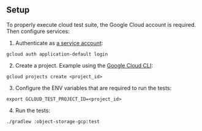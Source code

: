 ## Setup

To properly execute cloud test suite, the Google Cloud account is required. Then configure services:

1. Authenticate as [a service account](https://cloud.google.com/docs/authentication/production):
```shell
gcloud auth application-default login
```

2. Create a project. Example using the [Google Cloud CLI](https://cloud.google.com/sdk/gcloud/reference/projects/create):
```shell
gcloud projects create <project_id>
```

3. Configure the ENV variables that are required to run the tests:
```shell
export GCLOUD_TEST_PROJECT_ID=<project_id>
```

4. Run the tests:
```shell
./gradlew :object-storage-gcp:test
```
